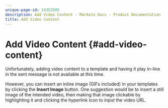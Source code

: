```yaml
---
unique-page-id: 14352595
description: Add Video Content - Marketo Docs - Product Documentation
title: Add Video Content
---
```


# Add Video Content {#add-video-content}

Unfortunately, adding video content to a template and having it play in-line in the sent message is not available at this time.

However, you can insert an inline image (GIFs included) in your templates by clicking the **Insert Image** button. One suggestion would be to insert a still image of the intended video, then making that image clickable by highlighting it and clicking the hyperlink icon to input the video URL.
